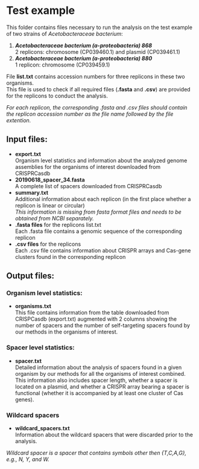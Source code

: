 # Test example

This folder contains files necessary to run the analysis on the test example of two strains of _Acetobacteraceae bacterium_:

1. ***Acetobacteraceae bacterium (a-proteobacteria) 868*** <br>
2 replicons: chromosome (CP039460.1) and plasmid (CP039461.1)
2. ***Acetobacteraceae bacterium (a-proteobacteria) 880*** <br>
1 replicon: chromosome (CP039459.1)


File __list.txt__ contains accession numbers for three replicons in these two organisms.<br>
This file is used to check if all required files (__.fasta__ and __.csv__) are provided for the replicons to conduct the analysis.

_For each replicon, the corresponding .fasta and .csv files should contain the replicon accession number as the file name followed by the file extention._


## Input files:
* __export.txt__ <br>
Organism level statistics and information about the analyzed genome assemblies for the organisms of interest downloaded from CRISPRCasdb 
* __20190618_spacer_34.fasta__ <br>
A complete list of spacers downloaded from CRISPRCasdb
* __summary.txt__ <br> 
Additional information about each replicon (in the first place whether a replicon is linear or circular)<br>
_This information is missing from fasta format files and needs to be obtained from NCBI separately._
* __.fasta files__ for the replicons  list.txt<br>
Each .fasta file contains a genomic sequence of the corresponding replicon 
* __.csv files__ for the replicons <br>
Each .csv file contains information about CRISPR arrays and Cas-gene clusters found in the corresponding replicon

## Output files:

### Organism level statistics:
* __organisms.txt__ <br>
This file contains information from the table downloaded from CRISPCasdb (export.txt) augmented with 2 columns showing the number of spacers and the number of self-targeting spacers found by our methods in the organisms of interest.

### Spacer level statistics:
* __spacer.txt__ <br>
Detailed information about the analysis of spacers found in a given organism by our methods for all the organisms of interest combined. This information also includes spacer length, whether a spacer is located on a plasmid, and whether a CRISPR array bearing a spacer is  functional (whether it is accompanied by at least one cluster of Cas genes).

### Wildcard spacers
* __wildcard_spacers.txt__ <br>
Information about the wildcard spacers that were discarded prior to the analysis.

_Wildcard spacer is a spacer that contains symbols other then {T,C,A,G}, e.g., N, Y, and W._


